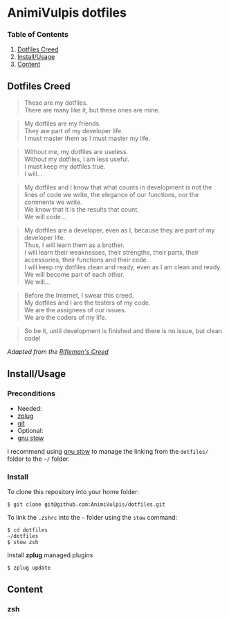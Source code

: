 # AnimiVulpis dotfiles

### Table of Contents

1. [Dotfiles Creed](#dotfiles-creed)
2. [Install/Usage](#installusage)
3. [Content](#content)

## Dotfiles Creed

>These are my dotfiles.  
There are many like it, but these ones are mine.

>My dotfiles are my friends.  
They are part of my developer life.  
I must master them as I must master my life.

>Without me, my dotfiles are useless.  
Without my dotfiles, I am less useful.  
I must keep my dotfiles true.  
I will...

>My dotfiles and I know that what counts in development is not the lines of code we write, the elegance of our functions, nor the comments we write.  
We know that it is the results that count.  
We will code...

>My dotfiles are a developer, even as I, because they are part of my developer life.  
Thus, I will learn them as a brother.  
I will learn their weaknesses, their strengths, their parts, their accessories, their functions and their code.  
I will keep my dotfiles clean and ready, even as I am clean and ready.  
We will become part of each other.  
We will...

>Before the Internet, I swear this creed.  
My dotfiles and I are the testers of my code.  
We are the assignees of our issues.  
We are the coders of my life.

>So be it, until development is finished and there is no issue, but clean code!

_Adapted from the [Rifleman's Creed](https://en.wikipedia.org/wiki/Rifleman%27s_Creed)_

## Install/Usage

### Preconditions

- Needed:
 - [zplug](https://github.com/zplug/zplug)
 - [git](https://git-scm.com/)
- Optional:
 - [gnu stow](https://www.gnu.org/software/stow/)

I recommend using [gnu stow](https://www.gnu.org/software/stow/) to manage the linking from the `dotfiles/` folder to the `~/` folder.

### Install

To clone this repository into your home folder:

	$ git clone git@github.com:AnimiVulpis/dotfiles.git

To link the `.zshrc` into the `~` folder using the `stow` command:

    $ cd dotfiles
	~/dotfiles
	$ stow zsh

Install **zplug** managed plugins

    $ zplug update

## Content

### zsh
